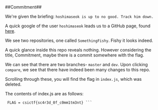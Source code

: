 ##Commitment##



We're given the briefing: 
```hoshimaseok is up to no good. Track him down.```

A quick google of the user `hoshimaseok` leads us to a GitHub page, found [here](https://github.com/hoshimaseok).

We see two repositories, one called `SomethingFishy`. Fishy it looks indeed. 

A quick glance inside this repo reveals nothing. However considering the title, Commitment, maybe there is a commit somewhere with the flag. 

We can see that there are two branches- `master` and `dev`. Upon clicking `compare`, we see that there have indeed been many changes to this repo. 

Scrolling through these, you will find the flag in `index.js`, which was deleted. 

The contents of index.js are as follows: 
```API_KEY = randomapi
 FLAG = csictf{sc4r3d_0f_c0mm1tm3nt} ```
